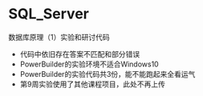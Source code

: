 # SQL_Server
数据库原理（1）实验和研讨代码

 - 代码中依旧存在答案不匹配和部分错误
 - PowerBuilder的实验环境不适合Windows10
 - PowerBuilder的实验代码共3份，能不能跑起来全看运气
 - 第9周实验使用了其他课程项目，此处不再上传
